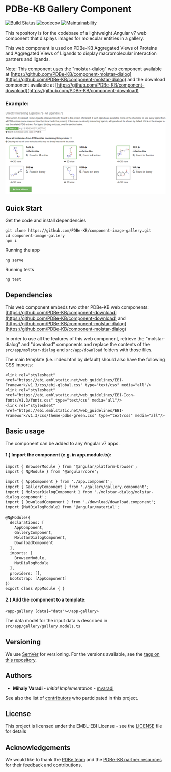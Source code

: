 PDBe-KB Gallery Component
=

[![Build Status](https://www.travis-ci.com/PDBe-KB/component-image-gallery.svg?branch=main)](https://www.travis-ci.com/PDBe-KB/component-image-gallery)
[![codecov](https://codecov.io/gh/PDBe-KB/component-image-gallery/branch/main/graph/badge.svg?token=CjBzPrqddz)](https://codecov.io/gh/PDBe-KB/component-image-gallery)
[![Maintainability](https://api.codeclimate.com/v1/badges/87a94f87fe1c42776b7c/maintainability)](https://codeclimate.com/github/PDBe-KB/component-image-gallery/maintainability)

This repository is for the codebase of a lightweight Angular v7 web component that displays images for molecular entities in a gallery.

This web component is used on PDBe-KB Aggregated Views of Proteins and Aggregated Views of Ligands to display macromolecular interaction partners and ligands.

Note: This component uses the "molstar-dialog" web component available at [https://github.com/PDBe-KB/component-molstar-dialog](https://github.com/PDBe-KB/component-molstar-dialog) and the download component available at [https://github.com/PDBe-KB/component-download](https://github.com/PDBe-KB/component-download)

### Example:

<img src="https://raw.githubusercontent.com/PDBe-KB/component-image-gallery/main/pdbe-kb-gallery.png">

## Quick Start

Get the code and install dependencies
```
git clone https://github.com/PDBe-KB/component-image-gallery.git
cd component-image-gallery
npm i
```

Running the app
```
ng serve
```

Running tests
```
ng test
```

## Dependencies

This web component embeds two other PDBe-KB web components: [https://github.com/PDBe-KB/component-download](https://github.com/PDBe-KB/component-download) and [https://github.com/PDBe-KB/component-molstar-dialog](https://github.com/PDBe-KB/component-molstar-dialog)

In order to use all the features of this web component, retrieve the "molstar-dialog" and "download" components and replace the contents of the `src/app/molstar-dialog` and `src/app/download` folders with those files.


The main template (i.e. index.html by default) should also have the following CSS imports:
```angular2html
<link rel="stylesheet" href="https://ebi.emblstatic.net/web_guidelines/EBI-Framework/v1.3/css/ebi-global.css" type="text/css" media="all"/>
<link rel="stylesheet" href="https://ebi.emblstatic.net/web_guidelines/EBI-Icon-fonts/v1.3/fonts.css" type="text/css" media="all"/>
<link rel="stylesheet" href="https://ebi.emblstatic.net/web_guidelines/EBI-Framework/v1.3/css/theme-pdbe-green.css" type="text/css" media="all"/>
```

## Basic usage

The component can be added to any Angular v7 apps.

#### 1.) Import the component (e.g. in app.module.ts):
```
import { BrowserModule } from '@angular/platform-browser';
import { NgModule } from '@angular/core';

import { AppComponent } from './app.component';
import { GalleryComponent } from './gallery/gallery.component';
import { MolstarDialogComponent } from './molstar-dialog/molstar-dialog.component';
import { DownloadComponent } from './download/download.component';
import {MatDialogModule} from '@angular/material';

@NgModule({
  declarations: [
    AppComponent,
    GalleryComponent,
    MolstarDialogComponent,
    DownloadComponent
  ],
  imports: [
    BrowserModule,
    MatDialogModule
  ],
  providers: [],
  bootstrap: [AppComponent]
})
export class AppModule { }

```

#### 2.) Add the component to a template:
```angular2html
<app-gallery [data]="data"></app-gallery>
```

The data model for the input data is described in 
`src/app/gallery/gallery.models.ts`

## Versioning

We use [SemVer](http://semver.org/) for versioning. For the versions available, see the [tags on this repository](https://github.com/PDBe-KB/component-image-gallery/tags).

## Authors

* **Mihaly Varadi** - *Initial Implementation* - [mvaradi](https://github.com/mvaradi)

See also the list of [contributors](https://github.com/PDBe-KB/component-image-gallery/contributors) who participated in this project.

## License

This project is licensed under the EMBL-EBI License - see the [LICENSE](LICENSE) file for details

## Acknowledgements

We would like to thank the [PDBe team](https://www.pdbe.org) and the [PDBe-KB partner resources](https://github.com/PDBe-KB/pdbe-kb-manual/wiki/PDBe-KB-Annotations) for their feedback and contributions.

